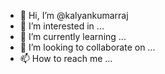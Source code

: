 - 👋 Hi, I’m @kalyankumarraj
- 👀 I’m interested in ...
- 🌱 I’m currently learning ...
- 💞️ I’m looking to collaborate on ...
- 📫 How to reach me ...

<!---
kalyankumarraj/kalyankumarraj is a ✨ special ✨ repository because its `README.md` (this file) appears on your GitHub profile.
You can click the Preview link to take a look at your changes.
--->
